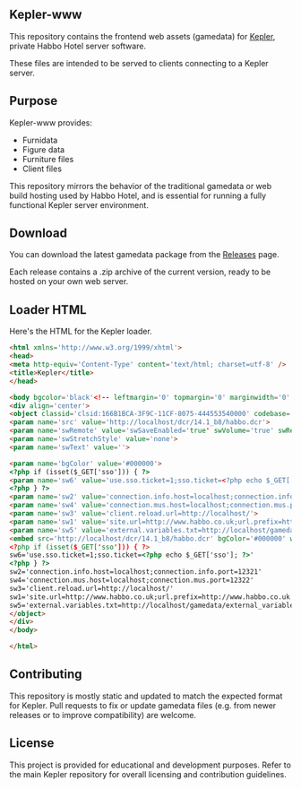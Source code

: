 ## Kepler-www
This repository contains the frontend web assets (gamedata) for [Kepler](https://github.com/Quackster/Kepler/), private Habbo Hotel server software.

These files are intended to be served to clients connecting to a Kepler server.

## Purpose
Kepler-www provides:

* Furnidata
* Figure data
* Furniture files
* Client files

This repository mirrors the behavior of the traditional gamedata or web build hosting used by Habbo Hotel, and is essential for running a fully functional Kepler server environment.

## Download

You can download the latest gamedata package from the [Releases](https://github.com/Quackster/Kepler-www/releases) page.

Each release contains a .zip archive of the current version, ready to be hosted on your own web server.

## Loader HTML

Here's the HTML for the Kepler loader.

```html
<html xmlns='http://www.w3.org/1999/xhtml'>
<head>
<meta http-equiv='Content-Type' content='text/html; charset=utf-8' />
<title>Kepler</title>
</head>

<body bgcolor='black'<!-- leftmargin='0' topmargin='0' marginwidth='0' marginheight='0'-->>
<div align='center'>
<object classid='clsid:166B1BCA-3F9C-11CF-8075-444553540000' codebase='http://download.macromedia.com/pub/shockwave/cabs/director/sw.cab#version=10,8,5,1,0' id='habbo' width='720' height='540'>
<param name='src' value='http://localhost/dcr/14.1_b8/habbo.dcr'>
<param name='swRemote' value='swSaveEnabled='true' swVolume='true' swRestart='false' swPausePlay='false' swFastForward='false' swTitle='Habbo Hotel' swContextMenu='true' '>
<param name='swStretchStyle' value='none'>
<param name='swText' value=''>

<param name='bgColor' value='#000000'>
<?php if (isset($_GET['sso'])) { ?>
<param name='sw6' value='use.sso.ticket=1;sso.ticket=<?php echo $_GET['sso']; ?>'>
<?php } ?>
<param name='sw2' value='connection.info.host=localhost;connection.info.port=12321'>
<param name='sw4' value='connection.mus.host=localhost;connection.mus.port=12322'>
<param name='sw3' value='client.reload.url=http://localhost/'>
<param name='sw1' value='site.url=http://www.habbo.co.uk;url.prefix=http://www.habbo.co.uk'>
<param name='sw5' value='external.variables.txt=http://localhost/gamedata/external_variables.txt;external.texts.txt=http://localhost/gamedata/external_texts.txt'>
<embed src='http://localhost/dcr/14.1_b8/habbo.dcr' bgColor='#000000' width='720' height='540' swRemote='swSaveEnabled='true' swVolume='true' swRestart='false' swPausePlay='false' swFastForward='false' swTitle='Habbo Hotel' swContextMenu='true'' swStretchStyle='none' swText='' type='application/x-director' pluginspage='http://www.macromedia.com/shockwave/download/'
<?php if (isset($_GET['sso'])) { ?>
sw6='use.sso.ticket=1;sso.ticket=<?php echo $_GET['sso']; ?>'
<?php } ?>
sw2='connection.info.host=localhost;connection.info.port=12321'
sw4='connection.mus.host=localhost;connection.mus.port=12322'
sw3='client.reload.url=http://localhost/'
sw1='site.url=http://www.habbo.co.uk;url.prefix=http://www.habbo.co.uk'
sw5='external.variables.txt=http://localhost/gamedata/external_variables.txt;external.texts.txt=http://localhost/gamedata/external_texts.txt'></embed>
</object>
</div>
</body>

</html>
```

## Contributing

This repository is mostly static and updated to match the expected format for Kepler. Pull requests to fix or update gamedata files (e.g. from newer releases or to improve compatibility) are welcome.

## License
This project is provided for educational and development purposes. Refer to the main Kepler repository for overall licensing and contribution guidelines.

